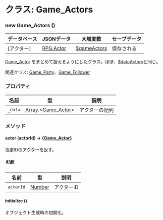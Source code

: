 # クラス: Game_Actors

### new Game_Actors ()

| データベース| JSONデータ | 大域変数 | セーブデータ |
| --- | --- | --- | --- |
| [アクター] | [RPG.Actor](RPG.Actor.md) | [$gameActors](global.md#gameactors-game_actors) | 保存される |

[Game_Actor](Game_Actor.md) をまとめて扱えるようにしたクラス。ほぼ、[$dataActors](global.md#dataactors-arrayrpgactor)と同じ。

関連クラス: [Game_Party](Game_Party.md)、[Game_Follower](Game_Follower.md)

### プロパティ

| 名前 | 型 | 説明 |
| --- | --- | --- |
| `_data` | [Array](Array.md).&lt;[Game_Actor](Game_Actor.md)&gt; | アクターの配列 |


### メソッド

#### actor (actorId) → {[Game_Actor](Game_Actor.md)}
指定IDのアクターを返す。

##### 引数

| 名前 | 型 | 説明 |
| --- | --- | --- |
| `actorId` | [Number](Number.md) | アクターID |


#### initialize ()
オブジェクト生成時の初期化。


